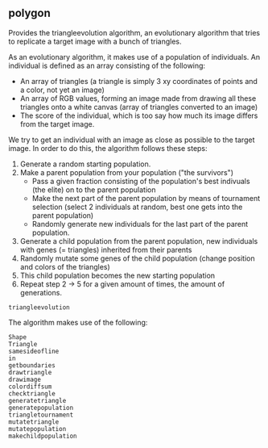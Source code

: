 ## polygon

Provides the triangleevolution algorithm, an evolutionary algorithm that tries to replicate a target image with a bunch of triangles.

As an evolutionary algorithm, it makes use of a population of individuals.
An individual is defined as an array consisting of the following:
- An array of triangles (a triangle is simply 3 xy coordinates of points and a color, not yet an image)
- An array of RGB values, forming an image made from drawing all these triangles onto a white canvas (array of triangles converted to an image)
- The score of the individual, which is too say how much its image differs from the target image.

We try to get an individual with an image as close as possible to the target image.
In order to do this, the algorithm follows these steps:
1) Generate a random starting population.
2) Make a parent population from your population ("the survivors")
    - Pass a given fraction consisting of the population's best indivuals (the elite) on to the parent population
    - Make the next part of the parent population by means of tournament selection (select 2 individuals at random, best one gets into the parent population)
    - Randomly generate new individuals for the last part of the parent population.
3) Generate a child population from the parent population, new individuals with genes (= triangles) inherited from their parents
4) Randomly mutate some genes of the child population (change position and colors of the triangles)
5) This child population becomes the new starting population
6) Repeat step 2 -> 5 for a given amount of times, the amount of generations.

```@docs
triangleevolution
```

The algorithm makes use of the following:

```@docs
Shape
Triangle
samesideofline
in
getboundaries
drawtriangle
drawimage
colordiffsum
checktriangle
generatetriangle
generatepopulation
triangletournament
mutatetriangle
mutatepopulation
makechildpopulation
```